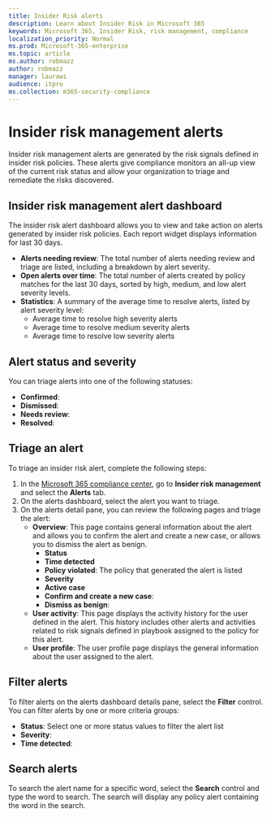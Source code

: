 ```yaml
---
title: Insider Risk alerts
description: Learn about Insider Risk in Microsoft 365
keywords: Microsoft 365, Insider Risk, risk management, compliance
localization_priority: Normal
ms.prod: Microsoft-365-enterprise
ms.topic: article
ms.author: robmazz
author: robmazz
manager: laurawi
audience: itpro
ms.collection: m365-security-compliance
---
```


# Insider risk management alerts

Insider risk management alerts are generated by the risk signals defined in insider risk policies. These alerts give compliance monitors an all-up view of the current risk status and allow your organization to triage and remediate the risks discovered.

## Insider risk management alert dashboard

The insider risk alert dashboard allows you to view and take action on alerts generated by insider risk policies. Each report widget displays information for last 30 days.

- **Alerts needing review**: The total number of alerts needing review and triage are listed, including a breakdown by alert severity.
- **Open alerts over time**: The total number of alerts created by policy matches for the last 30 days, sorted by high, medium, and low alert severity levels.
- **Statistics**: A summary of the average time to resolve alerts, listed by alert severity level:
    - Average time to resolve high severity alerts
    - Average time to resolve medium severity alerts
    - Average time to resolve low severity alerts

## Alert status and severity

You can triage alerts into one of the following statuses:

- **Confirmed**: 
- **Dismissed**:
- **Needs review**:
- **Resolved**:

## Triage an alert

To triage an insider risk alert, complete the following steps:

1. In the [Microsoft 365 compliance center](https://compliance.microsoft.com), go to **Insider risk management** and select the **Alerts** tab.
2. On the alerts dashboard, select the alert you want to triage.
1. On the alerts detail pane, you can review the following pages and triage the alert:
    - **Overview**: This page contains general information about the alert and allows you to confirm the alert and create a new case, or allows you to dismiss the alert as benign.
        - **Status**
        - **Time detected**
        - **Policy violated**: The policy that generated the alert is listed
        - **Severity**
        - **Active case** 
        - **Confirm and create a new case**:
        - **Dismiss as benign**:
    - **User activity**: This page displays the activity history for the user defined in the alert. This history includes other alerts and activities related to risk signals defined in playbook assigned to the policy for this alert.
    - **User profile**: The user profile page displays the general information about the user assigned to the alert.

## Filter alerts

To filter alerts on the alerts dashboard details pane, select the **Filter** control. You can filter alerts by one or more criteria groups:

- **Status**: Select one or more status values to filter the alert list
- **Severity**:
- **Time detected**:

## Search alerts

To search the alert name for a specific word, select the **Search** control and type the word to search. The search will display any policy alert containing the word in the search.
